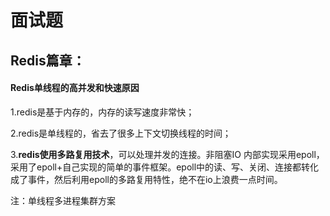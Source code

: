 # 面试题

## Redis篇章：

#### Redis单线程的高并发和快速原因

1.redis是基于内存的，内存的读写速度非常快；

2.redis是单线程的，省去了很多上下文切换线程的时间；

3.**redis使用多路复用技术**，可以处理并发的连接。非阻塞IO 内部实现采用epoll，采用了epoll+自己实现的简单的事件框架。epoll中的读、写、关闭、连接都转化成了事件，然后利用epoll的多路复用特性，绝不在io上浪费一点时间。

注：单线程多进程集群方案


